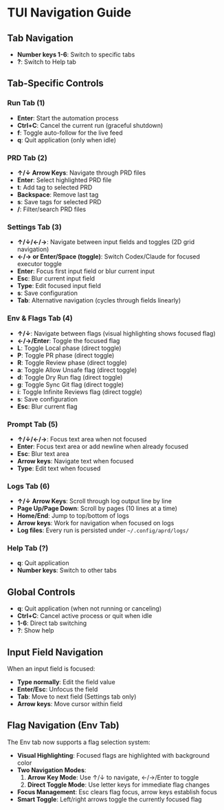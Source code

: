 # TUI Navigation Guide

## Tab Navigation
- **Number keys 1-6**: Switch to specific tabs
- **?**: Switch to Help tab

## Tab-Specific Controls

### Run Tab (1)
- **Enter**: Start the automation process
- **Ctrl+C**: Cancel the current run (graceful shutdown)
- **f**: Toggle auto-follow for the live feed
- **q**: Quit application (only when idle)

### PRD Tab (2)
- **↑/↓ Arrow Keys**: Navigate through PRD files
- **Enter**: Select highlighted PRD file
- **t**: Add tag to selected PRD
- **Backspace**: Remove last tag
- **s**: Save tags for selected PRD
- **/**: Filter/search PRD files

### Settings Tab (3)
- **↑/↓/←/→**: Navigate between input fields and toggles (2D grid navigation)
- **←/→ or Enter/Space (toggle)**: Switch Codex/Claude for focused executor toggle
- **Enter**: Focus first input field or blur current input
- **Esc**: Blur current input field
- **Type**: Edit focused input field
- **s**: Save configuration
- **Tab**: Alternative navigation (cycles through fields linearly)

### Env & Flags Tab (4)
- **↑/↓**: Navigate between flags (visual highlighting shows focused flag)
- **←/→/Enter**: Toggle the focused flag
- **L**: Toggle Local phase (direct toggle)
- **P**: Toggle PR phase (direct toggle)
- **R**: Toggle Review phase (direct toggle)
- **a**: Toggle Allow Unsafe flag (direct toggle)
- **d**: Toggle Dry Run flag (direct toggle)
- **g**: Toggle Sync Git flag (direct toggle)
- **i**: Toggle Infinite Reviews flag (direct toggle)
- **s**: Save configuration
- **Esc**: Blur current flag

### Prompt Tab (5)
- **↑/↓/←/→**: Focus text area when not focused
- **Enter**: Focus text area or add newline when already focused
- **Esc**: Blur text area
- **Arrow keys**: Navigate text when focused
- **Type**: Edit text when focused

### Logs Tab (6)
- **↑/↓ Arrow Keys**: Scroll through log output line by line
- **Page Up/Page Down**: Scroll by pages (10 lines at a time)
- **Home/End**: Jump to top/bottom of logs
- **Arrow keys**: Work for navigation when focused on logs
- **Log files**: Every run is persisted under `~/.config/aprd/logs/`

### Help Tab (?)
- **q**: Quit application
- **Number keys**: Switch to other tabs

## Global Controls
- **q**: Quit application (when not running or canceling)
- **Ctrl+C**: Cancel active process or quit when idle
- **1-6**: Direct tab switching
- **?**: Show help

## Input Field Navigation
When an input field is focused:
- **Type normally**: Edit the field value
- **Enter/Esc**: Unfocus the field
- **Tab**: Move to next field (Settings tab only)
- **Arrow keys**: Move cursor within field

## Flag Navigation (Env Tab)
The Env tab now supports a flag selection system:
- **Visual Highlighting**: Focused flags are highlighted with background color
- **Two Navigation Modes**:
  1. **Arrow Key Mode**: Use ↑/↓ to navigate, ←/→/Enter to toggle
  2. **Direct Toggle Mode**: Use letter keys for immediate flag changes
- **Focus Management**: Esc clears flag focus, arrow keys establish focus
- **Smart Toggle**: Left/right arrows toggle the currently focused flag
